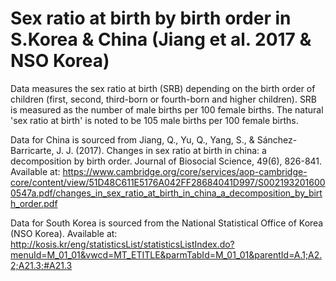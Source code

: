 # Sex ratio at birth by birth order in S.Korea & China (Jiang et al. 2017 & NSO Korea)

Data measures the sex ratio at birth (SRB) depending on the birth order of children (first, second, third-born or fourth-born and higher children). SRB is measured as the number of male births per 100 female births. The natural 'sex ratio at birth' is noted to be 105 male births per 100 female births.

Data for China is sourced from Jiang, Q., Yu, Q., Yang, S., & Sánchez-Barricarte, J. J. (2017). Changes in sex ratio at birth in china: a decomposition by birth order. Journal of Biosocial Science, 49(6), 826-841. Available at: https://www.cambridge.org/core/services/aop-cambridge-core/content/view/51D48C611E5176A042FF28684041D997/S0021932016000547a.pdf/changes_in_sex_ratio_at_birth_in_china_a_decomposition_by_birth_order.pdf

Data for South Korea is sourced from the National Statistical Office of Korea (NSO Korea). Available at: http://kosis.kr/eng/statisticsList/statisticsListIndex.do?menuId=M_01_01&vwcd=MT_ETITLE&parmTabId=M_01_01&parentId=A.1;A2.2;A21.3;#A21.3